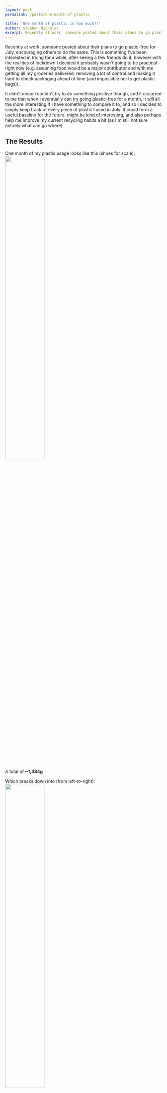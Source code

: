```yaml
---
layout: post
permalink: /posts/one-month-of-plastic

title: 'One month of plastic is how much?!'
author: Stephen Nicholas
excerpt: Recently at work, someone posted about their plans to go plastic-free for July, encouraging others to do the same. This is something I've been interested in trying for a while...
---
```


Recently at work, someone posted about their plans to go plastic-free for July, encouraging others to do the same. This is something I've been interested in trying for a while, after seeing a few friends do it, however with the realities of lockdown I decided it probably wasn't going to be practical right now (e.g. assuming food would be a major contributor and with me getting all my groceries delivered, removing a lot of control and making it hard to check packaging ahead of time (and impossible not to get plastic bags)).

It didn't mean I couldn't try to do something positive though, and it occurred to me that when I eventually can try going plastic-free for a month, it will all the more interesting if I have something to compare it to, and so I decided to simply keep track of every piece of plastic I used in July. It could form a useful baseline for the future, might be kind of interesting, and also perhaps help me improve my current recycling habits a bit (as I'm still not sure entirely what can go where).

## The Results
One month of my plastic usage looks like this (shoes for scale):
<img src="{{ site.baseurl }}/assets/img/plastic_total_shoes_for_scale.jpg" style="width:50%" />

A total of  **~1,484g**

Which breaks down into (from left-to-right):
<img src="{{ site.baseurl }}/assets/img/plastic_separated.jpg" style="width:50%" />

* 800g that I can recycle at home (54%)
* 468g can't be recycled and goes in the rubbish (32%)
* 216g that could be recycled at specialist facilities (14%)

I'm honestly not sure if that's more or less than I expected.

Searching online it's a little tricky to get a reliable figure for "Average plastic usage per month by person" for comparison (at least without paying for it).

One unsupported figure mentioned a few places is that an average family will throw away (not recycle) ~40kg of plastic per year, and a better supported figure (<a href="https://www.bpf.co.uk/sustainability/plastics_recycling.aspx">source</a>) states that the average household plastic recycling rate in England is ~43%. So that *could* suggest an average of 70.18kg plastic waste per household per year, or 5.85 kg per month. Assuming 4 people per family, that *could* suggest 1.46kg per person. Which is surprisingly in line with my total, and good enough to satisfy my curiosity. (Though probably also nonsense, deserving of some pretty wide error bars; as usage is unlikely to average down to a single person in such a way, and that 40kg figure is unsubstantiated, and never trust statistics from the internet, etc.)

Anyway the point wasn't to compare myself to others, just to find my baseline, which I've done.

## The Surprises

I also learnt some interesting/surprising things along the way:

 1. Firstly I was surprised by how much space so little weight took up. I'm used to hearing about plastic in tonnes, and I thought I had some idea in my head of how much that would be, but based on my experience, one tonne of household waste density plastic would probably fill the whole downstairs of my flat. And that's a much more compelling/concerning way to picture it.
 
 2.  <img src="{{ site.baseurl }}/assets/img/plastic_green_dot_recycling.jpg" style="width:25%" /> This symbol. I always assumed it meant you can recycle the thing that has it printed on it. It certainly looks like it, but apparently not:  

> The Green Dot does not necessarily mean that the packaging is recyclable, will be recycled or has been recycled. It is a symbol used on packaging in some European countries and signifies that the producer has made a financial contribution towards the recovery and recycling of packaging in Europe
 <a href="https://www.recyclenow.com/recycling-knowledge/packaging-symbols-explained">source</a>

 3. Information is still not presented as easily as it should be. One of the best sites out there is <a href="https://www.recyclenow.com/local-recycling">https://www.recyclenow.com/local-recycling</a>. It's a good site. You can put in your post code and the type of bin, and it will tell you what you can include, kind of. For example, under plastic, it tells me I can recycle "Food pots and tubs", "Margarine tubs", "Plastic trays", "Yoghurt pots". Which seems very user friendly, but it's open to interpretation. I found that some tubs were accepted, whereas actually some weren't, and it took a fair bit of digging to be sure. Whereas if they just also included the recycling code (the number in the little arrow triangle stamped into plastic), then I could know for sure, with no doubt. "Yep, number 1, in it goes..."

 4. Not entirely a surprise, but I definitely experienced a observer affect. Just from taking the time to keep an eye on how must plastic I was using, and, in particular, from storing it separately and letting it accumulate and seeing it grow, I found myself being a lot more careful and conscious, and that's stuck with me already.

 5. Finally, and perhaps most importantly, apparently I eat at absolute shedload of Nature Valley bars. I wonder if I can buy some shares in them...
